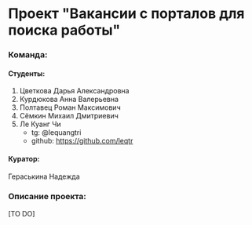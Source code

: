 # Проект "Вакансии с порталов для поиска работы"

### Команда:

#### Студенты:

1. Цветкова Дарья Александровна
2. Курдюкова Анна Валерьевна
3. Полтавец Роман Максимович
4. Сёмкин Михаил Дмитриевич
5. Ле Куанг Чи
    - tg: @lequangtri
    - github: https://github.com/leqtr

#### Куратор:

Гераськина Надежда

### Описание проекта:

[TO DO]

